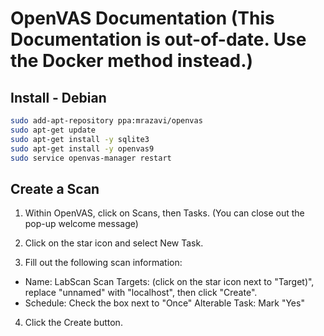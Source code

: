 # OpenVAS Documentation (This Documentation is out-of-date. Use the Docker method instead.)

## Install - Debian

```bash
sudo add-apt-repository ppa:mrazavi/openvas
sudo apt-get update
sudo apt-get install -y sqlite3
sudo apt-get install -y openvas9
sudo service openvas-manager restart
```

## Create a Scan

1. Within OpenVAS, click on Scans, then Tasks. (You can close out the pop-up welcome message)

2. Click on the star icon and select New Task.

3. Fill out the following scan information:
  - Name: LabScan Scan Targets: (click on the star icon next to "Target)", replace "unnamed" with "localhost", then click "Create".
  - Schedule: Check the box next to "Once" Alterable Task: Mark "Yes"

4. Click the Create button.
